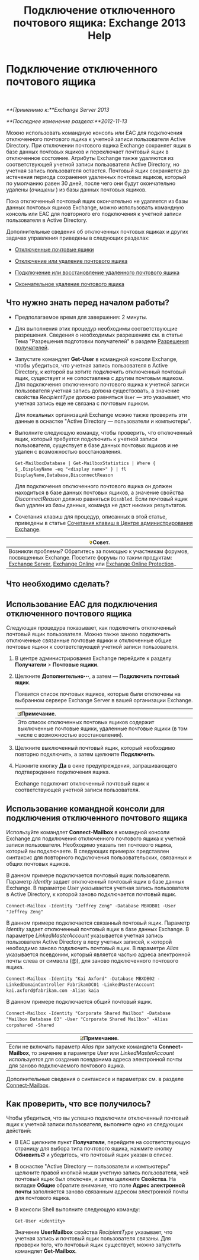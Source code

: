 ﻿---
title: 'Подключение отключенного почтового ящика: Exchange 2013 Help'
TOCTitle: Подключение отключенного почтового ящика
ms:assetid: a8abd399-75fd-4ee2-b2e4-634b55e4f79f
ms:mtpsurl: https://technet.microsoft.com/ru-ru/library/JJ863439(v=EXCHG.150)
ms:contentKeyID: 50556426
ms.date: 04/30/2018
mtps_version: v=EXCHG.150
ms.translationtype: HT
---

# Подключение отключенного почтового ящика

 

_**Применимо к:**Exchange Server 2013_

_**Последнее изменение раздела:**2012-11-13_

Можно использовать командную консоль или EAC для подключения отключенного почтового ящика к учетной записи пользователя Active Directory. При отключении почтового ящика Exchange сохраняет ящик в базе данных почтовых ящиков и переключает почтовый ящик в отключенное состояние. Атрибуты Exchange также удаляются из соответствующей учетной записи пользователя Active Directory, но учетная запись пользователя остается. Почтовый ящик сохраняется до истечения периода сохранения удаленных почтовых ящиков, который по умолчанию равен 30 дней, после чего они будут окончательно удалены (*очищены* ) из базы данных почтовых ящиков.

Пока отключенный почтовый ящик окончательно не удаляется из базы данных почтовых ящиков Exchange, можно использовать командную консоль или EAC для повторного его подключения к учетной записи пользователя в Active Directory.

Дополнительные сведения об отключенных почтовых ящиках и других задачах управления приведены в следующих разделах:

  - [Отключенные почтовые ящики](disconnected-mailboxes-exchange-2013-help.md)

  - [Отключение или удаление почтового ящика](disable-or-delete-a-mailbox-exchange-2013-help.md)

  - [Подключение или восстановление удаленного почтового ящика](connect-or-restore-a-deleted-mailbox-exchange-2013-help.md)

  - [Окончательное удаление почтового ящика](permanently-delete-a-mailbox-exchange-2013-help.md)

## Что нужно знать перед началом работы?

  - Предполагаемое время для завершения: 2 минуты.

  - Для выполнения этих процедур необходимы соответствующие разрешения. Сведения о необходимых разрешениях см. в статье Тема "Разрешения подготовки получателей" в разделе [Разрешения получателей](recipients-permissions-exchange-2013-help.md).

  - Запустите командлет **Get-User** в командной консоли Exchange, чтобы убедиться, что учетная запись пользователя в Active Directory, к которой вы хотите подключить отключенный почтовый ящик, существует и не сопоставлена с другим почтовым ящиком. Для подключения отключенного почтового ящика к учетной записи пользователя учетная запись должна существовать, а значение свойства *RecipientType* должно равняться `User` — это указывает, что учетная запись еще не связана с почтовым ящиком.
    
    Для локальных организаций Exchange можно также проверить эти данные в оснастке "Active Directory — пользователи и компьютеры".

  - Выполните следующую команду, чтобы проверить, что отключенный ящик, который требуется подключить к учетной записи пользователя, существует в базе данных почтовых ящиков и не удален с возможностью восстановления.
    
        Get-MailboxDatabase | Get-MailboxStatistics | Where { $_.DisplayName -eq "<display name>" } | fl DisplayName,Database,DisconnectReason
    
    Для подключения отключенного почтового ящика он должен находиться в базе данных почтовых ящиков, а значение свойства *DisconnectReason* должно равняться `Disabled`. Если почтовый ящик был удален из базы данных, команда не даст никаких результатов.

  - Сочетания клавиш для процедур, описанных в этой статье, приведены в статье [Сочетания клавиш в Центре администрирования Exchange](keyboard-shortcuts-in-the-exchange-admin-center-exchange-online-protection-help.md).

<table>
<thead>
<tr class="header">
<th><img src="images/Bb124558.tip(EXCHG.150).gif" title="Совет" alt="Совет" />Совет.</th>
</tr>
</thead>
<tbody>
<tr class="odd">
<td>Возникли проблемы? Обратитесь за помощью к участникам форумов, посвященных Exchange. Посетите форумы по таким продуктам: <a href="https://go.microsoft.com/fwlink/p/?linkid=60612">Exchange Server</a>, <a href="https://go.microsoft.com/fwlink/p/?linkid=267542">Exchange Online</a> или <a href="https://go.microsoft.com/fwlink/p/?linkid=285351">Exchange Online Protection</a>..</td>
</tr>
</tbody>
</table>


## Что необходимо сделать?

## Использование EAC для подключения отключенного почтового ящика

Следующая процедура показывает, как подключить отключенный почтовый ящик пользователя. Можно также заново подключить отключенные связанные почтовые ящики и отключенные общие почтовые ящики к соответствующей учетной записи пользователя.

1.  В центре администрирования Exchange перейдите к разделу **Получатели** \> **Почтовые ящики**.

2.  Щелкните **Дополнительно**![Значок дополнительных параметров](images/JJ150550.5381819e-3b21-4873-8714-e9b956290b28(EXCHG.150).gif "Значок дополнительных параметров"), а затем — **Подключить почтовый ящик**.
    
    Появится список почтовых ящиков, которые были отключены на выбранном сервере Exchange Server в вашей организации Exchange.
    
    <table>
    <thead>
    <tr class="header">
    <th><img src="images/JJ126620.note(EXCHG.150).gif" title="Примечание" alt="Примечание" />Примечание.</th>
    </tr>
    </thead>
    <tbody>
    <tr class="odd">
    <td>Это список отключенных почтовых ящиков содержит выключенные почтовые ящики, удаленные почтовые ящики (в том числе с возможностью восстановления).</td>
    </tr>
    </tbody>
    </table>


3.  Щелкните выключенный почтовый ящик, который необходимо повторно подключить, а затем щелкните **Подключить**.

4.  Нажмите кнопку **Да** в окне предупреждения, запрашивающего подтверждение подключения ящика.
    
    Exchange подключит отключенный почтовый ящик к соответствующей учетной записи пользователя.

## Использование командной консоли для подключения отключенного почтового ящика

Используйте командлет **Connect-Mailbox** в командной консоли Exchange для подключения отключенного почтового ящика к учетной записи пользователя. Необходимо указать тип почтового ящика, который вы подключаете. В следующих примерах представлен синтаксис для повторного подключения пользовательских, связанных и общих почтовых ящиков.

В данном примере подключается почтовый ящик пользователя. Параметр *Identity* задает отключенный почтовый ящик в базе данных Exchange. В параметре *User* указывается учетная запись пользователя в Active Directory, к которой заново подключается почтовый ящик.

    Connect-Mailbox -Identity "Jeffrey Zeng" -Database MBXDB01 -User "Jeffrey Zeng"

В данном примере подключается связанный почтовый ящик. Параметр *Identity* задает отключенный почтовый ящик в базе данных Exchange. В параметре *LinkedMasterAccount* указывается учетная запись пользователя Active Directory в лесу учетных записей, к которой необходимо заново подключить почтовый ящик. В параметре *Alias* указывается псевдоним, который является частью адреса электронной почты слева от символа (@), для заново подключенного почтового ящика.

    Connect-Mailbox -Identity "Kai Axford" -Database MBXDB02 -LinkedDomainController FabrikamDC01 -LinkedMasterAccount kai.axford@fabrikam.com -Alias kaia

В данном примере подключается общий почтовый ящик.

    Connect-Mailbox -Identity "Corporate Shared Mailbox" -Database "Mailbox Database 03" -User "Corporate Shared Mailbox" -Alias corpshared -Shared

<table>
<thead>
<tr class="header">
<th><img src="images/JJ126620.note(EXCHG.150).gif" title="Примечание" alt="Примечание" />Примечание.</th>
</tr>
</thead>
<tbody>
<tr class="odd">
<td>Если не включать параметр <em>Alias</em> при запуске командлета <strong>Connect-Mailbox</strong>, то значение в параметре <em>User</em> или <em>LinkedMasterAccount</em> используется для создания псевдонима адреса электронной почты для заново подключаемого почтового ящика.</td>
</tr>
</tbody>
</table>


Дополнительные сведения о синтаксисе и параметрах см. в разделе [Connect-Mailbox](https://technet.microsoft.com/ru-ru/library/aa997878\(v=exchg.150\)).

## Как проверить, что все получилось?

Чтобы убедиться, что вы успешно подключили отключенный почтовый ящик к учетной записи пользователя, выполните одно из следующих действий:

  - В EAC щелкните пункт **Получатели**, перейдите на соответствующую страницу для выбора типа почтового ящика, нажмите кнопку **Обновить**![Значок обновления](images/Dd353189.85f271ca-32a4-426c-842a-d2172567099d(EXCHG.150).gif "Значок обновления") и убедитесь, что почтовый ящик указан в списке.

  - В оснастке "Active Directory — пользователи и компьютеры" щелкните правой кнопкой мыши учетную запись пользователя, чей почтовый ящик был отключен, и затем щелкните **Свойства**. На вкладке **Общие** обратите внимание, что поле **Адрес электронной почты** заполняется заново связанным адресом электронной почты для почтового ящика.

  - В консоли Shell выполните следующую команду:
    
        Get-User <identity>
    
    Значение **UserMailbox** свойства *RecipientType* указывает, что учетная запись и почтовый ящик пользователя связаны. Для проверки того, что почтовый ящик существует, можно запустить командлет **Get-Mailbox**.

